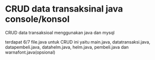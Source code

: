 # CRUD data transaksinal java console/konsol 
CRUD data transaksioal menggunakan java dan mysql

terdapat 6/7 file.java untuk CRUD ini yaitu main.java, datatransaksi.java, datapembeli.java, datahelm.java, helm.java, pembeli.java dan warnafont.java(opsional)



